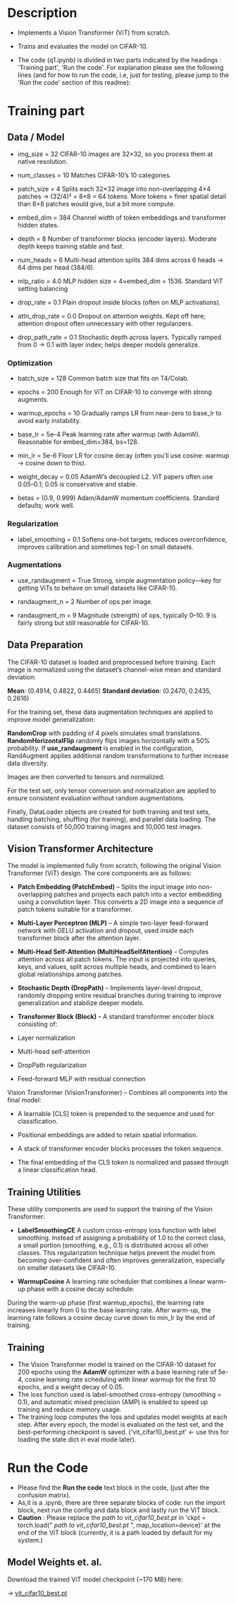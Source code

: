 # Description

- Implements a Vision Transformer (ViT) from scratch.
- Trains and evaluates the model on CIFAR-10.

- The code (q1.ipynb) is divided in two parts indicated by the headings : 'Training part', 'Run the code'. For explanation please see the following lines (and for how to run the code, i.e, just for testing, please jump to the 'Run the code' section of this readme):

# Training part 
## Data / Model

- img_size = 32
CIFAR-10 images are 32×32, so you process them at native resolution.

- num_classes = 10
Matches CIFAR-10’s 10 categories.

- patch_size = 4
Splits each 32×32 image into non-overlapping 4×4 patches → (32/4)² = 8×8 = 64 tokens.
More tokens = finer spatial detail than 8×8 patches would give, but a bit more compute.

- embed_dim = 384
Channel width of token embeddings and transformer hidden states. 

- depth = 8
Number of transformer blocks (encoder layers). Moderate depth keeps training stable and fast.

- num_heads = 6
Multi-head attention splits 384 dims across 6 heads → 64 dims per head (384/6). 

- mlp_ratio = 4.0
MLP hidden size = 4×embed_dim = 1536. Standard ViT setting balancing 

- drop_rate = 0.1
Plain dropout inside blocks (often on MLP activations). 

- attn_drop_rate = 0.0
Dropout on attention weights. Kept off here; attention dropout often unnecessary with other regularizers.

- drop_path_rate = 0.1
Stochastic depth across layers. Typically ramped from 0 → 0.1 with layer index; helps deeper models generalize.

### Optimization

- batch_size = 128
Common batch size that fits on T4/Colab.

- epochs = 200
Enough for ViT on CIFAR-10 to converge with strong augments.

- warmup_epochs = 10
Gradually ramps LR from near-zero to base_lr to avoid early instability.

- base_lr = 5e-4
Peak learning rate after warmup (with AdamW). Reasonable for embed_dim=384, bs=128.

- min_lr = 5e-6
Floor LR for cosine decay (often you’ll use cosine: warmup -> cosine down to this).

- weight_decay = 0.05
AdamW’s decoupled L2. ViT papers often use 0.05–0.1; 0.05 is conservative and stable.

- betas = (0.9, 0.999)
Adam/AdamW momentum coefficients. Standard defaults; work well.

### Regularization

- label_smoothing = 0.1
Softens one-hot targets, reduces overconfidence, improves calibration and sometimes top-1 on small datasets.

### Augmentations

- use_randaugment = True
Strong, simple augmentation policy—key for getting ViTs to behave on small datasets like CIFAR-10.

- randaugment_n = 2
Number of ops per image.

- randaugment_m = 9
Magnitude (strength) of ops, typically 0–10. 9 is fairly strong but still reasonable for CIFAR-10.


## Data Preparation

The CIFAR-10 dataset is loaded and preprocessed before training. Each image is normalized using the dataset’s channel-wise mean and standard deviation:

**Mean**: (0.4914, 0.4822, 0.4465)
**Standard deviation**: (0.2470, 0.2435, 0.2616)

For the training set, these data augmentation techniques are applied to improve model generalization:

**RandomCrop** with padding of 4 pixels simulates small translations.
**RandomHorizontalFlip** randomly flips images horizontally with a 50% probability.
If **use_randaugment** is enabled in the configuration, RandAugment applies additional random transformations to further increase data diversity.

Images are then converted to tensors and normalized.

For the test set, only tensor conversion and normalization are applied to ensure consistent evaluation without random augmentations.

Finally, DataLoader objects are created for both training and test sets, handling batching, shuffling (for training), and parallel data loading. The dataset consists of 50,000 training images and 10,000 test images.


## Vision Transformer Architecture

The model is implemented fully from scratch, following the original Vision Transformer (ViT) design. The core components are as follows:

- **Patch Embedding (PatchEmbed)** – Splits the input image into non-overlapping patches and projects each patch into a vector embedding using a convolution layer. This converts a 2D image into a sequence of patch tokens suitable for a transformer.

- **Multi-Layer Perceptron (MLP)** – A simple two-layer feed-forward network with GELU activation and dropout, used inside each transformer block after the attention layer.

- **Multi-Head Self-Attention (MultiHeadSelfAttention)** – Computes attention across all patch tokens. The input is projected into queries, keys, and values, split across multiple heads, and combined to learn global relationships among patches.

- **Stochastic Depth (DropPath)** – Implements layer-level dropout, randomly dropping entire residual branches during training to improve generalization and stabilize deeper models.

- **Transformer Block (Block)** – A standard transformer encoder block consisting of:

- Layer normalization
- Multi-head self-attention
- DropPath regularization
- Feed-forward MLP with residual connection

Vision Transformer (VisionTransformer) – Combines all components into the final model:

- A learnable [CLS] token is prepended to the sequence and used for classification.

- Positional embeddings are added to retain spatial information.

- A stack of transformer encoder blocks processes the token sequence.

- The final embedding of the CLS token is normalized and passed through a linear classification head.


## Training Utilities

These utility components are used to support the training of the Vision Transformer:

- **LabelSmoothingCE**
A custom cross-entropy loss function with label smoothing. Instead of assigning a probability of 1.0 to the correct class, a small portion (smoothing, e.g., 0.1) is distributed across all other classes.
This regularization technique helps prevent the model from becoming over-confident and often improves generalization, especially on smaller datasets like CIFAR-10.

- **WarmupCosine**
A learning rate scheduler that combines a linear warm-up phase with a cosine decay schedule:

During the warm-up phase (first warmup_epochs), the learning rate increases linearly from 0 to the base learning rate.
After warm-up, the learning rate follows a cosine decay curve down to min_lr by the end of training.

## Training

- The Vision Transformer model is trained on the CIFAR-10 dataset for 200 epochs using the **AdamW** optimizer with a base learning rate of 5e-4, cosine learning rate scheduling with linear warmup for the first 10 epochs, and a weight decay of 0.05.
- The loss function used is label-smoothed cross-entropy (smoothing = 0.1), and automatic mixed precision (AMP) is enabled to speed up training and reduce memory usage.
- The training loop computes the loss and updates model weights at each step. After every epoch, the model is evaluated on the test set, and the best-performing checkpoint is saved. ('vit_cifar10_best.pt' <- use this for loading the state dict in eval mode later).

# Run the Code

- Please find the **Run the code** text block in the code, (just after the confusion matrix).
- As,it is a .ipynb, there are three separate blocks of code: run the import block, next run the config and data block and lastly run the ViT block.
- **Caution** : Please replace the *path to vit_cifar10_best.pt* in 'ckpt = torch.load(" *path to vit_cifar10_best.pt* ", map_location=device)' at the end of the ViT block (currently, it is a path loaded by default for my system.)


## Model Weights et. al.

Download the trained ViT model checkpoint (~170 MB) here:

-> [vit_cifar10_best.pt](https://drive.google.com/file/d/1weIWlvpaD9tIvov-K5BieyFK5sipCt-M/view?usp=drive_link)


